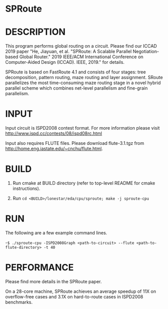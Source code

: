 SPRoute
==========


DESCRIPTION 
===========

This program performs global routing on a circuit. Please find our ICCAD 2019 paper "He, Jiayuan, et al. "SPRoute: A Scalable Parallel Negotiation-based Global Router." 2019 IEEE/ACM International Conference on Computer-Aided Design (ICCAD). IEEE, 2019." for details.

SPRoute is based on FastRoute 4.1 and consists of four stages: tree decomposition, pattern routing, maze routing and layer assignment. SRoute parallelizes the most time-consuming maze routing stage in a novel hybrid parallel scheme which combines net-level parallelism and fine-grain parallelism. 

INPUT
===========

Input circuit is ISPD2008 contest format. For more information please visit http://www.ispd.cc/contests/08/ispd08rc.html

Input also requires FLUTE files. Please download flute-3.1.tgz from http://home.eng.iastate.edu/~cnchu/flute.html.

BUILD
===========

1. Run cmake at BUILD directory (refer to top-level README for cmake instructions).

2. Run `cd <BUILD>/lonestar/eda/cpu/sproute; make -j sproute-cpu`


RUN
===========

The following are a few example command lines.

-`$ ./sproute-cpu -ISPD2008Graph <path-to-circuit> --flute <path-to-flute-directory> -t 40`



PERFORMANCE  
===========
Please find more details in the SPRoute paper.

On a 28-core machine, SPRoute achieves an average speedup of 11X on overflow-free cases and 3.1X on hard-to-route cases in ISPD2008 benchmarks. 


